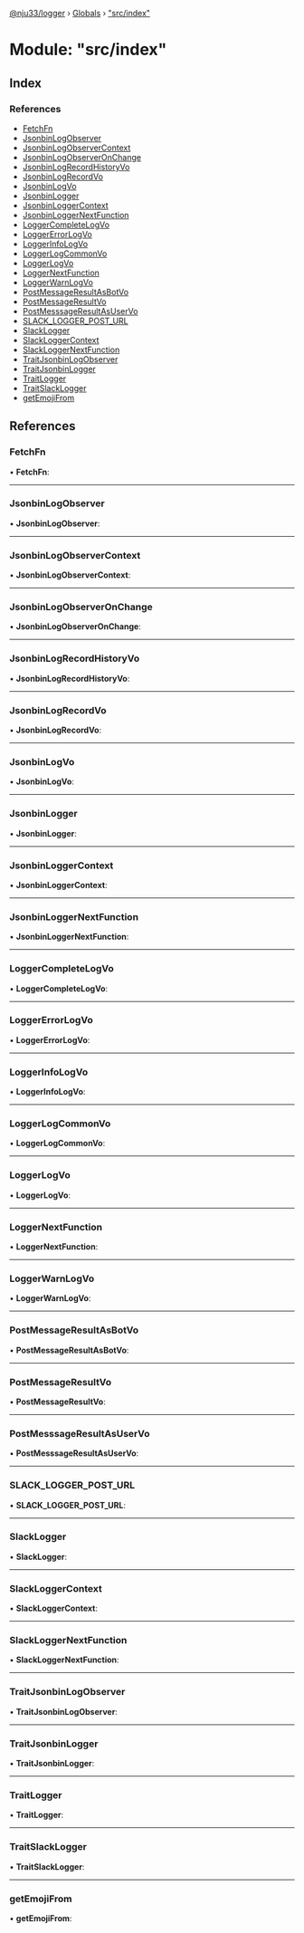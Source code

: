 [@nju33/logger](../README.md) › [Globals](../globals.md) › ["src/index"](_src_index_.md)

# Module: "src/index"

## Index

### References

* [FetchFn](_src_index_.md#fetchfn)
* [JsonbinLogObserver](_src_index_.md#jsonbinlogobserver)
* [JsonbinLogObserverContext](_src_index_.md#jsonbinlogobservercontext)
* [JsonbinLogObserverOnChange](_src_index_.md#jsonbinlogobserveronchange)
* [JsonbinLogRecordHistoryVo](_src_index_.md#jsonbinlogrecordhistoryvo)
* [JsonbinLogRecordVo](_src_index_.md#jsonbinlogrecordvo)
* [JsonbinLogVo](_src_index_.md#jsonbinlogvo)
* [JsonbinLogger](_src_index_.md#jsonbinlogger)
* [JsonbinLoggerContext](_src_index_.md#jsonbinloggercontext)
* [JsonbinLoggerNextFunction](_src_index_.md#jsonbinloggernextfunction)
* [LoggerCompleteLogVo](_src_index_.md#loggercompletelogvo)
* [LoggerErrorLogVo](_src_index_.md#loggererrorlogvo)
* [LoggerInfoLogVo](_src_index_.md#loggerinfologvo)
* [LoggerLogCommonVo](_src_index_.md#loggerlogcommonvo)
* [LoggerLogVo](_src_index_.md#loggerlogvo)
* [LoggerNextFunction](_src_index_.md#loggernextfunction)
* [LoggerWarnLogVo](_src_index_.md#loggerwarnlogvo)
* [PostMessageResultAsBotVo](_src_index_.md#postmessageresultasbotvo)
* [PostMessageResultVo](_src_index_.md#postmessageresultvo)
* [PostMesssageResultAsUserVo](_src_index_.md#postmesssageresultasuservo)
* [SLACK_LOGGER_POST_URL](_src_index_.md#slack_logger_post_url)
* [SlackLogger](_src_index_.md#slacklogger)
* [SlackLoggerContext](_src_index_.md#slackloggercontext)
* [SlackLoggerNextFunction](_src_index_.md#slackloggernextfunction)
* [TraitJsonbinLogObserver](_src_index_.md#traitjsonbinlogobserver)
* [TraitJsonbinLogger](_src_index_.md#traitjsonbinlogger)
* [TraitLogger](_src_index_.md#traitlogger)
* [TraitSlackLogger](_src_index_.md#traitslacklogger)
* [getEmojiFrom](_src_index_.md#getemojifrom)

## References

###  FetchFn

• **FetchFn**:

___

###  JsonbinLogObserver

• **JsonbinLogObserver**:

___

###  JsonbinLogObserverContext

• **JsonbinLogObserverContext**:

___

###  JsonbinLogObserverOnChange

• **JsonbinLogObserverOnChange**:

___

###  JsonbinLogRecordHistoryVo

• **JsonbinLogRecordHistoryVo**:

___

###  JsonbinLogRecordVo

• **JsonbinLogRecordVo**:

___

###  JsonbinLogVo

• **JsonbinLogVo**:

___

###  JsonbinLogger

• **JsonbinLogger**:

___

###  JsonbinLoggerContext

• **JsonbinLoggerContext**:

___

###  JsonbinLoggerNextFunction

• **JsonbinLoggerNextFunction**:

___

###  LoggerCompleteLogVo

• **LoggerCompleteLogVo**:

___

###  LoggerErrorLogVo

• **LoggerErrorLogVo**:

___

###  LoggerInfoLogVo

• **LoggerInfoLogVo**:

___

###  LoggerLogCommonVo

• **LoggerLogCommonVo**:

___

###  LoggerLogVo

• **LoggerLogVo**:

___

###  LoggerNextFunction

• **LoggerNextFunction**:

___

###  LoggerWarnLogVo

• **LoggerWarnLogVo**:

___

###  PostMessageResultAsBotVo

• **PostMessageResultAsBotVo**:

___

###  PostMessageResultVo

• **PostMessageResultVo**:

___

###  PostMesssageResultAsUserVo

• **PostMesssageResultAsUserVo**:

___

###  SLACK_LOGGER_POST_URL

• **SLACK_LOGGER_POST_URL**:

___

###  SlackLogger

• **SlackLogger**:

___

###  SlackLoggerContext

• **SlackLoggerContext**:

___

###  SlackLoggerNextFunction

• **SlackLoggerNextFunction**:

___

###  TraitJsonbinLogObserver

• **TraitJsonbinLogObserver**:

___

###  TraitJsonbinLogger

• **TraitJsonbinLogger**:

___

###  TraitLogger

• **TraitLogger**:

___

###  TraitSlackLogger

• **TraitSlackLogger**:

___

###  getEmojiFrom

• **getEmojiFrom**:

